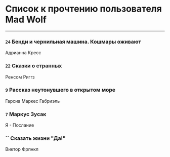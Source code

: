 # Список к прочтению пользователя Mad Wolf
---

### `24` Бенди и чернильная машина. Кошмары оживают
Адрианна Кресс

### `22` Сказки о странных
Ренсом Риггз

### `9` Рассказ неутонувшего в открытом море
Гарсиа Маркес Габриэль

### `7` Маркус Зусак
Я - Послание

### `` Сказать жизни "Да!"
Виктор Фрпнкл

